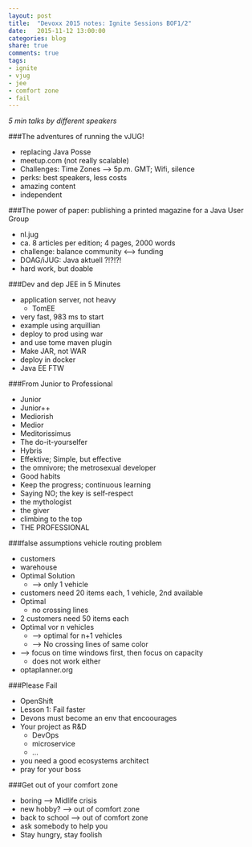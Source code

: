 ```yaml
---
layout: post
title:  "Devoxx 2015 notes: Ignite Sessions BOF1/2"
date:   2015-11-12 13:00:00
categories: blog
share: true
comments: true
tags:
- ignite
- vjug
- jee
- comfort zone
- fail
---
```

*5 min talks by different speakers*

###The adventures of running the vJUG!
- replacing Java Posse
- meetup.com (not really scalable)
- Challenges: Time Zones —> 5p.m. GMT; Wifi, silence
- perks: best speakers, less costs
- amazing content
- independent

###The power of paper: publishing a printed magazine for a Java User Group
- nl.jug
- ca. 8 articles per edition; 4 pages, 2000 words
- challenge: balance community <—> funding
- DOAG/iJUG: Java aktuell ?!?!?!
- hard work, but doable

###Dev and dep JEE in 5 Minutes
- application server, not heavy
    - TomEE
- very fast, 983 ms to start
- example using arquillian
- deploy to prod using war
- and use tome maven plugin
- Make JAR, not WAR
- deploy in docker
- Java EE FTW

###From Junior to Professional
- Junior
- Junior++
- Mediorish
- Medior
- Meditorissimus
- The do-it-yourselfer
- Hybris
- Effektive; Simple, but effective
- the omnivore; the metrosexual developer
- Good habits
- Keep the progress; continuous learning
- Saying NO; the key is self-respect
- the mythologist
- the giver
- climbing to the top
- THE PROFESSIONAL

###false assumptions vehicle routing problem
- customers
- warehouse
- Optimal Solution
    - —> only 1 vehicle
- customers need 20 items each, 1 vehicle, 2nd available
- Optimal
    - no crossing lines
- 2 customers need 50 items each
- Optimal vor n vehicles
    - —> optimal for n+1 vehicles
    - —> No crossing lines of same color
- —> focus on time windows first, then focus on capacity
    - does not work either
- optaplanner.org

###Please Fail
- OpenShift
- Lesson 1: Fail faster
- Devons must become an env that encoourages
- Your project as R&D
    - DevOps
    - microservice
    - …
- you need a good ecosystems architect
- pray for your boss

###Get out of your comfort zone
- boring —> Midlife crisis
- new hobby? —> out of comfort zone
- back to school —> out of comfort zone
- ask somebody to help you
- Stay hungry, stay foolish
